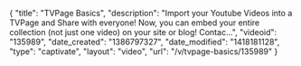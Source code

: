 {
    "title": "TVPage Basics",
    "description": "Import your Youtube Videos into a TVPage and Share with everyone! Now, you can embed your entire collection (not just one video) on your site or blog! Contac...",
    "videoid": "135989",
    "date_created": "1386797327",
    "date_modified": "1418181128",
    "type": "captivate",
    "layout": "video",
    "url": "\/v\/tvpage-basics\/135989"
}